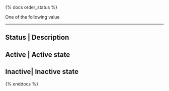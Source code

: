 {% docs order_status %}

One of the following value

-------------------------------------
Status  |  Description
-------------------------------------
Active  |   Active state
-------------------------------------
Inactive| Inactive state
-------------------------------------

{% enddocs %}